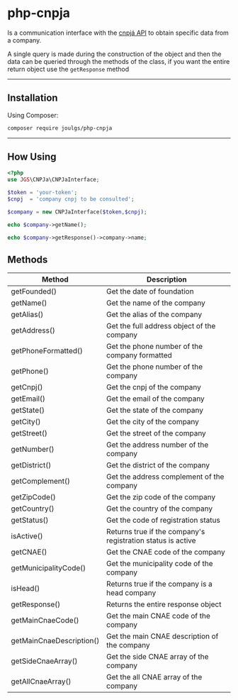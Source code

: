 # php-cnpja

Is a communication interface with the [cnpjá API](https://www.cnpja.com/) to obtain specific data from a company.

A single query is made during the construction of the object and then the data can be queried through the methods of the class, if you want the entire return object use the `getResponse` method

---

## Installation

Using Composer:

```bash
composer require joulgs/php-cnpja
```

---

## How Using

``` php
<?php
use JGS\CNPJa\CNPJaInterface;

$token = 'your-token';
$cnpj  = 'company cnpj to be consulted';

$company = new CNPJaInterface($token,$cnpj);

echo $company->getName();

echo $company->getResponse()->company->name;
```

## Methods

| Method | Description |
| ------ | ----------- |
| getFounded() | Get the date of foundation |
| getName() | Get the name of the company |
| getAlias() | Get the alias of the company |
| getAddress() | Get the full address object of the company |
| getPhoneFormatted() | Get the phone number of the company formatted |
| getPhone() | Get the phone number of the company |
| getCnpj() | Get the cnpj of the company |
| getEmail() | Get the email of the company |
| getState() | Get the state of the company |
| getCity() | Get the city of the company |
| getStreet() | Get the street of the company | 
| getNumber() | Get the address number of the company |
| getDistrict() | Get the district of the company |
| getComplement() | Get the address complement of the company |
| getZipCode() | Get the zip code of the company |
| getCountry() | Get the country of the company |
| getStatus() | Get the code of registration status |
| isActive() | Returns true if the company's registration status is active |
| getCNAE() | Get the CNAE code of the company |
| getMunicipalityCode() | Get the municipality code of the company |
| isHead() | Returns true if the company is a head company |
| getResponse() | Returns the entire response object |
| getMainCnaeCode() | Get the main CNAE code of the company |
| getMainCnaeDescription() | Get the main CNAE description of the company |
| getSideCnaeArray() | Get the side CNAE array of the company |
| getAllCnaeArray() | Get the all CNAE array of the company |
